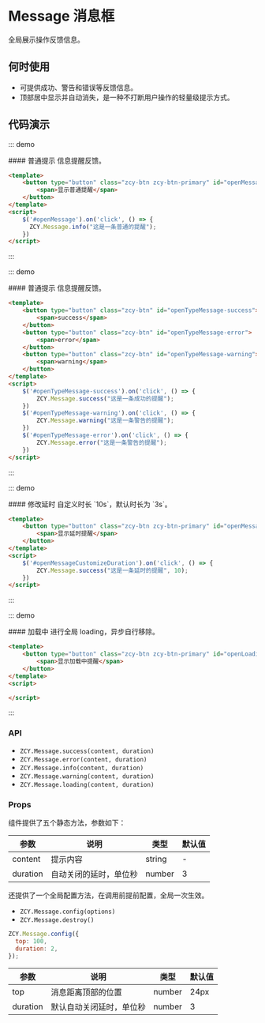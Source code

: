 <script>
    export default {
        mounted () {
            $('#openMessage').on('click', () => {
              ZCY.Message.info("这是一条普通的提醒");
            })
            $('#openTypeMessage-success').on('click', () => {
              ZCY.Message.success("这是一条成功的提醒");
            })
            $('#openTypeMessage-warning').on('click', () => {
              ZCY.Message.warning("这是一条警告的提醒");
            })
            $('#openTypeMessage-error').on('click', () => {
              ZCY.Message.error("这是一条警告的提醒");
            })
            $('#openMessageCustomizeDuration').on('click', () => {
              ZCY.Message.success("这是一条延时的提醒", 10);
            })
        }
    }
</script>

# Message 消息框

全局展示操作反馈信息。

## 何时使用

- 可提供成功、警告和错误等反馈信息。
- 顶部居中显示并自动消失，是一种不打断用户操作的轻量级提示方式。

## 代码演示

::: demo
<summary>
  #### 普通提示
  信息提醒反馈。
</summary>

```html
<template>
    <button type="button" class="zcy-btn zcy-btn-primary" id="openMessage">
        <span>显示普通提醒</span>
    </button>
</template>
<script>
    $('#openMessage').on('click', () => {
      ZCY.Message.info("这是一条普通的提醒");
    })
</script>
```
:::

::: demo
<summary>
  #### 普通提示
  信息提醒反馈。
</summary>

```html
<template>
    <button type="button" class="zcy-btn" id="openTypeMessage-success">
        <span>success</span>
    </button>
    <button type="button" class="zcy-btn" id="openTypeMessage-error">
        <span>error</span>
    </button>
    <button type="button" class="zcy-btn" id="openTypeMessage-warning">
        <span>warning</span>
    </button>
</template>
<script>
    $('#openTypeMessage-success').on('click', () => {
        ZCY.Message.success("这是一条成功的提醒");
    })
    $('#openTypeMessage-warning').on('click', () => {
        ZCY.Message.warning("这是一条警告的提醒");
    })
    $('#openTypeMessage-error').on('click', () => {
        ZCY.Message.error("这是一条警告的提醒");
    })
</script>
```
:::

::: demo
<summary>
  #### 修改延时
  自定义时长 `10s`，默认时长为 `3s`。
</summary>

```html
<template>
    <button type="button" class="zcy-btn zcy-btn-primary" id="openMessageCustomizeDuration">
        <span>显示延时提醒</span>
    </button>
</template>
<script>
    $('#openMessageCustomizeDuration').on('click', () => {
        ZCY.Message.success("这是一条延时的提醒", 10);
    })
</script>
```
:::

::: demo
<summary>
  #### 加载中
  进行全局 loading，异步自行移除。
</summary>

```html
<template>
    <button type="button" class="zcy-btn zcy-btn-primary" id="openLoadingMessage">
        <span>显示加载中提醒</span>
    </button>
</template>
<script>

</script>
```
:::



### API

- `ZCY.Message.success(content, duration)`
- `ZCY.Message.error(content, duration)`
- `ZCY.Message.info(content, duration)`
- `ZCY.Message.warning(content, duration)`
- `ZCY.Message.loading(content, duration)`

### Props
组件提供了五个静态方法，参数如下：

| 参数       | 说明           | 类型                       | 默认值       |
|------------|----------------|--------------------------|--------------|
| content    | 提示内容       | string | -           |
| duration   | 自动关闭的延时，单位秒 | number               | 3          |

还提供了一个全局配置方法，在调用前提前配置，全局一次生效。

- `ZCY.Message.config(options)`
- `ZCY.Message.destroy()`

```js
ZCY.Message.config({
  top: 100,
  duration: 2,
});
```

| 参数       | 说明                | 类型                       | 默认值       |
|------------|--------------------|--------------------------|-------------|
| top        | 消息距离顶部的位置 | number                      | 24px        |
| duration   | 默认自动关闭延时，单位秒 | number                 | 3         |
